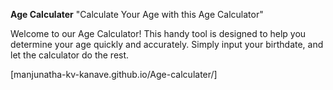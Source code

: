 **Age Calculater**
"Calculate Your Age with this Age Calculator"

Welcome to our Age Calculator! This handy tool is designed to help you determine your age quickly and accurately. Simply input your birthdate, and let the calculator do the rest.

[manjunatha-kv-kanave.github.io/Age-calculater/]
